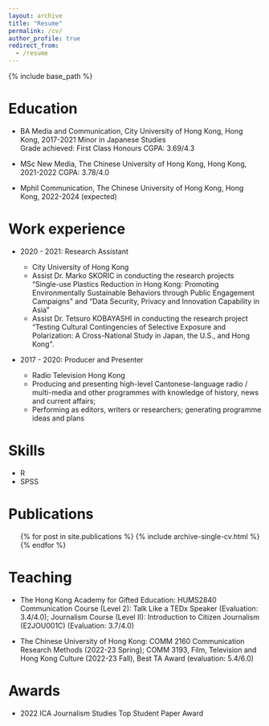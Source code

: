 ```yaml
---
layout: archive
title: "Resume"
permalink: /cv/
author_profile: true
redirect_from:
  - /resume
---
```


{% include base_path %}

Education
======
* BA Media and Communication, City University of Hong Kong, Hong Kong, 2017-2021
Minor in Japanese Studies	 
Grade achieved: First Class Honours 
CGPA: 3.69/4.3

* MSc New Media, The Chinese University of Hong Kong, Hong Kong, 2021-2022
CGPA: 3.78/4.0

* Mphil Communication, The Chinese University of Hong Kong, Hong Kong, 2022-2024 (expected)

Work experience
======
* 2020 - 2021: Research Assistant
  * City University of Hong Kong
  * Assist Dr. Marko SKORIC in conducting the research projects “Single-use Plastics Reduction in Hong Kong: Promoting Environmentally Sustainable Behaviors through Public Engagement Campaigns" and “Data Security, Privacy and Innovation Capability in Asia”
  * Assist Dr. Tetsuro KOBAYASHI in conducting the research project “Testing Cultural Contingencies of Selective Exposure and Polarization: A Cross-National Study in Japan, the U.S., and Hong Kong".

* 2017 - 2020: Producer and Presenter
  * Radio Television Hong Kong
  * Producing and presenting high-level Cantonese-language radio / multi-media and other programmes with knowledge of history, news and current affairs;
  * Performing as editors, writers or researchers; generating programme ideas and plans
  
Skills
======
* R
* SPSS

Publications
======
  <ul>{% for post in site.publications %}
    {% include archive-single-cv.html %}
  {% endfor %}</ul>
  
Teaching
======
* The Hong Kong Academy for Gifted Education: HUMS2840 Communication Course (Level 2): Talk Like a TEDx Speaker (Evaluation: 3.4/4.0); Journalism Course (Level II): Introduction to Citizen Journalism (E2JOU001C) (Evaluation: 3.7/4.0)


* The Chinese University of Hong Kong: COMM 2160 Communication Research Methods (2022-23 Spring); COMM 3193, Film, Television and Hong Kong Culture (2022-23 Fall), Best TA Award (evaluation: 5.4/6.0)
  
Awards
======
* 2022 ICA Journalism Studies Top Student Paper Award

